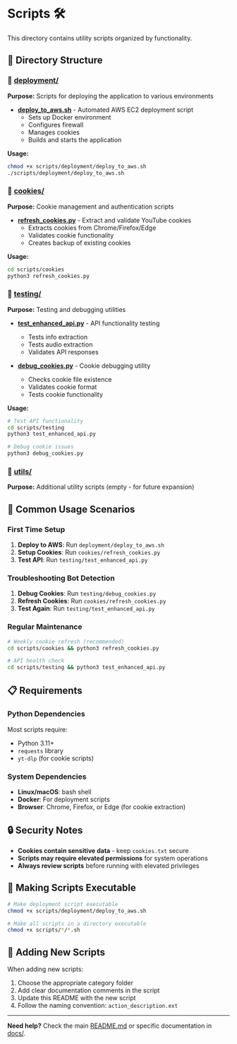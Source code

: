 # Scripts 🛠️

This directory contains utility scripts organized by functionality.

## 📁 Directory Structure

### 🚀 [deployment/](deployment/)
**Purpose:** Scripts for deploying the application to various environments

- **[deploy_to_aws.sh](deployment/deploy_to_aws.sh)** - Automated AWS EC2 deployment script
  - Sets up Docker environment
  - Configures firewall
  - Manages cookies
  - Builds and starts the application

**Usage:**
```bash
chmod +x scripts/deployment/deploy_to_aws.sh
./scripts/deployment/deploy_to_aws.sh
```

### 🍪 [cookies/](cookies/)
**Purpose:** Cookie management and authentication scripts

- **[refresh_cookies.py](cookies/refresh_cookies.py)** - Extract and validate YouTube cookies
  - Extracts cookies from Chrome/Firefox/Edge
  - Validates cookie functionality
  - Creates backup of existing cookies

**Usage:**
```bash
cd scripts/cookies
python3 refresh_cookies.py
```

### 🧪 [testing/](testing/)
**Purpose:** Testing and debugging utilities

- **[test_enhanced_api.py](testing/test_enhanced_api.py)** - API functionality testing
  - Tests info extraction
  - Tests audio extraction
  - Validates API responses

- **[debug_cookies.py](testing/debug_cookies.py)** - Cookie debugging utility
  - Checks cookie file existence
  - Validates cookie format
  - Tests cookie functionality

**Usage:**
```bash
# Test API functionality
cd scripts/testing
python3 test_enhanced_api.py

# Debug cookie issues
python3 debug_cookies.py
```

### 🔧 [utils/](utils/)
**Purpose:** Additional utility scripts (empty - for future expansion)

## 🎯 Common Usage Scenarios

### First Time Setup
1. **Deploy to AWS**: Run `deployment/deploy_to_aws.sh`
2. **Setup Cookies**: Run `cookies/refresh_cookies.py`
3. **Test API**: Run `testing/test_enhanced_api.py`

### Troubleshooting Bot Detection
1. **Debug Cookies**: Run `testing/debug_cookies.py`
2. **Refresh Cookies**: Run `cookies/refresh_cookies.py`
3. **Test Again**: Run `testing/test_enhanced_api.py`

### Regular Maintenance
```bash
# Weekly cookie refresh (recommended)
cd scripts/cookies && python3 refresh_cookies.py

# API health check
cd scripts/testing && python3 test_enhanced_api.py
```

## 📋 Requirements

### Python Dependencies
Most scripts require:
- Python 3.11+
- `requests` library
- `yt-dlp` (for cookie scripts)

### System Dependencies
- **Linux/macOS**: bash shell
- **Docker**: For deployment scripts
- **Browser**: Chrome, Firefox, or Edge (for cookie extraction)

## 🔒 Security Notes

- **Cookies contain sensitive data** - keep `cookies.txt` secure
- **Scripts may require elevated permissions** for system operations
- **Always review scripts** before running with elevated privileges

## 🚀 Making Scripts Executable

```bash
# Make deployment script executable
chmod +x scripts/deployment/deploy_to_aws.sh

# Make all scripts in a directory executable
chmod +x scripts/*/*.sh
```

## 📝 Adding New Scripts

When adding new scripts:
1. Choose the appropriate category folder
2. Add clear documentation comments in the script
3. Update this README with the new script
4. Follow the naming convention: `action_description.ext`

---

**Need help?** Check the main [README.md](../README.md) or specific documentation in [docs/](../docs/). 